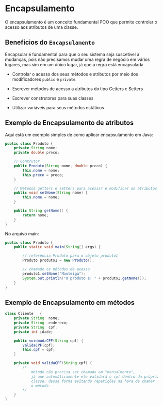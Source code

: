 # Encapsulamento

O encapsulamento é um conceito fundamental POO que permite controlar o acesso aos atributos de uma classe. 

## Benefícios do `Encapsulamento`

Encapsular é fundamental para que o seu sistema seja suscetível a mudanças, pois não precisamos mudar uma regra de negócio em vários lugares, mas sim em um único lugar, já que a regra está encapsulada.

- Controlar o acesso dos seus métodos e atributos por meio dos modificadores `public` e `private`.

- Escrever métodos de acesso a atributos do tipo Getters e Setters

- Escrever construtores para suas classes

- Utilizar variáveis para seus métodos estáticos

## Exemplo de Encapsulamento de atributos

Aqui está um exemplo simples de como aplicar encapsulamento em Java:

```java
public class Produto {
    private String nome;
    private double preco;

    // Contrutor
    public Produto(String nome, double preco) {
        this.nome = nome;
        this.preco = preco;
    }

    // Métodos getters e setters para acessar e modificar os atributos encapsulados...
    public void setNome(String nome) {
        this.nome = nome;
    }

    public String getNome() {
        return nome;
    }
}
```

No arquivo main:

```java
public class Produto {
    public static void main(String[] args) {

        // referência Produto para o objeto produto1
        Produto produto1 = new Produto();

        // chamado os métodos de acesso
        produto1.setNome("Manteiga");
        System.out.println("O produto é: " + produto1.getNome());
    }
}
```

## Exemplo de Encapsulamento em métodos

```java
class Cliente	{
    private	String	nome;
    private	String	endereco;
    private	String	cpf;
    private int	idade;

    public voidmudaCPF(String cpf) {
        validaCPF(cpf);
        this.cpf = cpf;
    }

    private	void validaCPF(String cpf) {
        /*
            método não precisa ser chamado em "manualmente", 
            já que automáticamente ele validará o cpf dentro da própria 
            classe, dessa forma evitando repetições na hora de chamar 
            o método
        */
    }
}
```